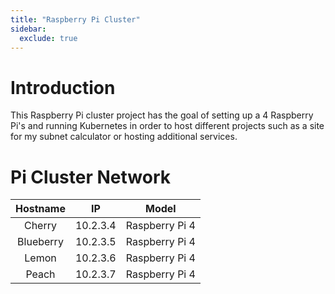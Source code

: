 ```yaml
---
title: "Raspberry Pi Cluster"
sidebar:
  exclude: true
---
```

# Introduction
This Raspberry Pi cluster project has the goal of setting up a 4 Raspberry Pi's and running Kubernetes in order to host different projects such as a site for my subnet calculator or hosting additional services. 

# Pi Cluster Network
| Hostname              | IP | Model |
| :----------------: | :------: | :----: |
| Cherry        |  10.2.3.4    | Raspberry Pi 4 |
| Blueberry           |   10.2.3.5   | Raspberry Pi 4 |
| Lemon          |  10.2.3.6   | Raspberry Pi 4 |
| Peach          |  10.2.3.7   | Raspberry Pi 4 |